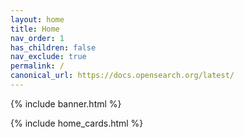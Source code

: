 ```yaml
---
layout: home
title: Home
nav_order: 1
has_children: false
nav_exclude: true
permalink: /
canonical_url: https://docs.opensearch.org/latest/
---
```


{% include banner.html %}

{% include home_cards.html %}